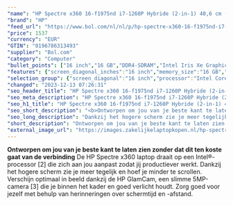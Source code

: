 ```yaml
---
"name": "HP Spectre x360 16-f1975nd i7-1260P Hybride (2-in-1) 40,6 cm (16\") Touchscreen 3K+ Intel® Core™ i7 16 GB DDR4-SDRAM 1000 GB SSD Intel Arc A370M Wi-Fi 6E (802.11ax) Windows 11 Home Zwart"
"brand": "HP"
"feed_url": "https://www.bol.com/nl/nl/p/hp-spectre-x360-16-f1975nd-i7-1260p-hybride-40-6-cm-touchscreen-3k-intel-core-i7-16-gb-ddr4-sdram-1000-gb-ssd-intel-arc-a370m-wi-fi-6e-windows-11-home-zwart/9300000100733613"
"price": 1537
"currency": "EUR"
"GTIN": "0196786313493"
"supplier": "Bol.com"
"category": "Computer"
"bullet_points": ["16 inch","16 GB","DDR4-SDRAM","Intel Iris Xe Graphics","Windows"]
"features": {"screen_diagonal_inches":"16 inch","memory_size":"16 GB","memory_type":"DDR4-SDRAM","graphics_card":"Intel Iris Xe Graphics","operating_system":"Windows"}
"selection_group": {"screen_diagonal":"16 inch","processor":"Intel Core i7","changed_price_past_3_days":false,"product_family":"Spectre"}
"changed": "2023-12-13 07:26:31"
"seo_header_title": "HP Spectre x360 16-f1975nd i7-1260P Hybride (2-in-1) 40,6 cm (16\") Touchscreen 3K+ Intel® Core™ i7 16 GB DDR4-SDRAM 1000 GB SSD Intel Arc A370M Wi-Fi 6E (802.11ax) Windows 11 Home Zwart"
"seo_meta_description": "HP Spectre x360 16-f1975nd i7-1260P Hybride (2-in-1) 40,6 cm (16\") Touchscreen 3K+ Intel® Core™ i7 16 GB DDR4-SDRAM 1000 GB SSD Intel Arc A370M Wi-Fi 6E (802.11ax) Windows 11 Home Zwart"
"seo_h1_title": "HP Spectre x360 16-f1975nd i7-1260P Hybride (2-in-1) 40,6 cm (16\") Touchscreen 3K+ Intel® Core™ i7 16 GB DDR4-SDRAM 1000 GB SSD Intel Arc A370M Wi-Fi 6E (802.11ax) Windows 11 Home Zwart"
"seo_short_description": "<b>Ontworpen om jou van je beste kant te laten zien zonder dat dit ten koste gaat van de verbinding</b> De HP Spectre x360 laptop draait op een Intel®-processor [2] die zich aan jou aanpast zodat jij productiever werkt."
"seo_long_description": "Dankzij het hogere scherm zie je meer tegelijk en hoef je minder te scrollen. Verschijn optimaal in beeld dankzij de HP GlamCam, een slimme 5MP-camera [3] die je binnen het kader en goed verlicht houdt. Zorg goed voor jezelf met behulp van herinneringen over schermtijd en -afstand."
"short_description": "Ontworpen om jou van je beste kant te laten zien zonder dat dit ten koste gaat van de verbinding De HP Spectre x360 laptop draait op een Intel®-processor [2] die zich aan jou aanpast zodat jij productiever werkt. Dankzij het hogere scherm zie je meer tegelijk en hoef je minder te scrollen. Verschijn optimaal in beeld dankzij de HP GlamCam, een slimme 5MP-camera [3] die je binnen het kader en goed verlicht houdt. Zorg goed voor jezelf met behulp van herinneringen over schermtijd en -afstand."
"external_image_url": "https://images.zakelijkelaptopkopen.nl/hp-spectre-x360-16-f1975nd-i7-1260p-hybride-40-6-cm-touchscreen-3k-intel-core-i7-16-gb-ddr4-sdram-1000-gb-ssd-intel-arc-a370m-wi-fi-6e-windows-11-home-zwart.webp"
---
```


<b>Ontworpen om jou van je beste kant te laten zien zonder dat dit ten koste gaat van de verbinding</b> De HP Spectre x360 laptop draait op een Intel®-processor [2] die zich aan jou aanpast zodat jij productiever werkt. Dankzij het hogere scherm zie je meer tegelijk en hoef je minder te scrollen. Verschijn optimaal in beeld dankzij de HP GlamCam, een slimme 5MP-camera [3] die je binnen het kader en goed verlicht houdt. Zorg goed voor jezelf met behulp van herinneringen over schermtijd en -afstand.